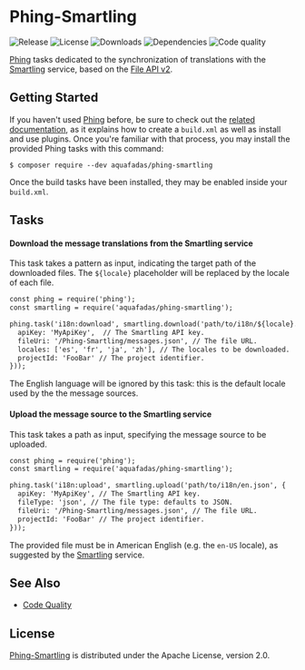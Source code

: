 # Phing-Smartling
![Release](http://img.shields.io/packagist/v/aquafadas/phing-smartling.svg) ![License](http://img.shields.io/packagist/l/aquafadas/phing-smartling.svg) ![Downloads](http://img.shields.io/packagist/dt/aquafadas/phing-smartling.svg) ![Dependencies](http://img.shields.io/david/aquafadas-com/phing-smartling.svg) ![Code quality](https://img.shields.io/codacy/grade/a694355860834f91b2072e49b2825106.svg)

[Phing](https://www.phing.info) tasks dedicated to the synchronization of translations with the [Smartling](https://www.smartling.com) service, based on the [File API v2](http://docs.smartling.com/pages/API/v2).

## Getting Started
If you haven't used [Phing](https://www.phing.info) before, be sure to check out the [related documentation](https://www.phing.info/docs/guide/stable/), as it explains how to create a `build.xml` as well as install and use plugins.
Once you're familiar with that process, you may install the provided Phing tasks with this command:

```shell
$ composer require --dev aquafadas/phing-smartling
```

Once the build tasks have been installed, they may be enabled inside your `build.xml`.

## Tasks

#### Download the message translations from the Smartling service
This task takes a pattern as input, indicating the target path of the downloaded files.
The `${locale}` placeholder will be replaced by the locale of each file.

```xml
const phing = require('phing');
const smartling = require('aquafadas/phing-smartling');

phing.task('i18n:download', smartling.download('path/to/i18n/${locale}.json', {
  apiKey: 'MyApiKey',  // The Smartling API key.
  fileUri: '/Phing-Smartling/messages.json', // The file URL.
  locales: ['es', 'fr', 'ja', 'zh'], // The locales to be downloaded.
  projectId: 'FooBar' // The project identifier.
}));
```

The English language will be ignored by this task: this is the default locale used by the the message sources.

#### Upload the message source to the Smartling service
This task takes a path as input, specifying the message source to be uploaded.

```xml
const phing = require('phing');
const smartling = require('aquafadas/phing-smartling');

phing.task('i18n:upload', smartling.upload('path/to/i18n/en.json', {
  apiKey: 'MyApiKey', // The Smartling API key.
  fileType: 'json', // The file type: defaults to JSON.
  fileUri: '/Phing-Smartling/messages.json', // The file URL.
  projectId: 'FooBar' // The project identifier.
}));
```

The provided file must be in American English (e.g. the `en-US` locale), as suggested by the [Smartling](https://www.smartling.com) service.

## See Also
- [Code Quality](https://www.codacy.com/app/aquafadas/phing-smartling)

## License
[Phing-Smartling](https://github.com/aquafadas-com/phing-smartling) is distributed under the Apache License, version 2.0.
